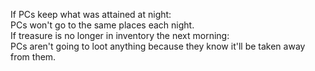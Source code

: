 If PCs keep what was attained at night:  
PCs won't go to the same places each night.  
If treasure is no longer in inventory the next morning:  
PCs aren't going to loot anything because they know it'll be taken away from them.